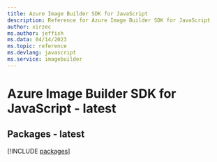 ```yaml
---
title: Azure Image Builder SDK for JavaScript
description: Reference for Azure Image Builder SDK for JavaScript
author: xirzec
ms.author: jeffish
ms.data: 04/14/2023
ms.topic: reference
ms.devlang: javascript
ms.service: imagebuilder
---
```

# Azure Image Builder SDK for JavaScript - latest
## Packages - latest
[!INCLUDE [packages](image-builder-index.md)]